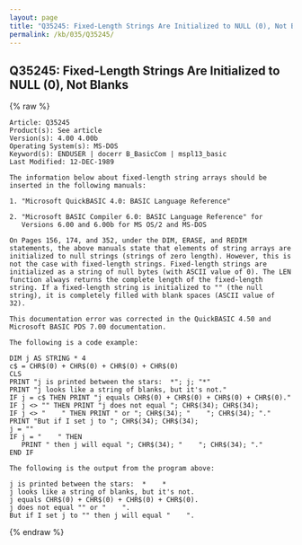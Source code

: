 ```yaml
---
layout: page
title: "Q35245: Fixed-Length Strings Are Initialized to NULL (0), Not Blanks"
permalink: /kb/035/Q35245/
---
```


## Q35245: Fixed-Length Strings Are Initialized to NULL (0), Not Blanks

{% raw %}

	Article: Q35245
	Product(s): See article
	Version(s): 4.00 4.00b
	Operating System(s): MS-DOS
	Keyword(s): ENDUSER | docerr B_BasicCom | mspl13_basic
	Last Modified: 12-DEC-1989
	
	The information below about fixed-length string arrays should be
	inserted in the following manuals:
	
	1. "Microsoft QuickBASIC 4.0: BASIC Language Reference"
	
	2. "Microsoft BASIC Compiler 6.0: BASIC Language Reference" for
	   Versions 6.00 and 6.00b for MS OS/2 and MS-DOS
	
	On Pages 156, 174, and 352, under the DIM, ERASE, and REDIM
	statements, the above manuals state that elements of string arrays are
	initialized to null strings (strings of zero length). However, this is
	not the case with fixed-length strings. Fixed-length strings are
	initialized as a string of null bytes (with ASCII value of 0). The LEN
	function always returns the complete length of the fixed-length
	string. If a fixed-length string is initialized to "" (the null
	string), it is completely filled with blank spaces (ASCII value of
	32).
	
	This documentation error was corrected in the QuickBASIC 4.50 and
	Microsoft BASIC PDS 7.00 documentation.
	
	The following is a code example:
	
	DIM j AS STRING * 4
	c$ = CHR$(0) + CHR$(0) + CHR$(0) + CHR$(0)
	CLS
	PRINT "j is printed between the stars:  *"; j; "*"
	PRINT "j looks like a string of blanks, but it's not."
	IF j = c$ THEN PRINT "j equals CHR$(0) + CHR$(0) + CHR$(0) + CHR$(0)."
	IF j <> "" THEN PRINT "j does not equal "; CHR$(34); CHR$(34);
	IF j <> "    " THEN PRINT " or "; CHR$(34); "    "; CHR$(34); "."
	PRINT "But if I set j to "; CHR$(34); CHR$(34);
	j = ""
	IF j = "    " THEN
	   PRINT " then j will equal "; CHR$(34); "    "; CHR$(34); "."
	END IF
	
	The following is the output from the program above:
	
	j is printed between the stars:  *    *
	j looks like a string of blanks, but it's not.
	j equals CHR$(0) + CHR$(0) + CHR$(0) + CHR$(0).
	j does not equal "" or "    ".
	But if I set j to "" then j will equal "    ".

{% endraw %}

